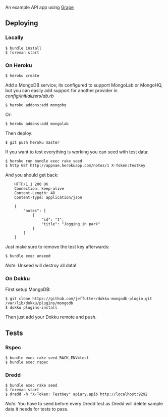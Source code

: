 An example API app using [Grape](https://github.com/intridea/grape)

## Deploying

### Locally

    $ bundle install
    $ foreman start

### On Heroku

    $ heroku create

Add a MongoDB service; its configured to support MongoLab or MongoHQ, but you can easily add support for another provider in 
_config/initializers/db.rb_

    $ heroku addons:add mongohq

Or:

    $ heroku addons:add mongolab

Then deploy:

    $ git push heroku master

If you want to test everything is working you can seed with test data:

    $ heroku run bundle exec rake seed
    $ http GET http://appnae.herokuapp.com/notes/1 X-Token:TestKey 

And you should get back:

        HTTP/1.1 200 OK
        Connection: keep-alive
        Content-Length: 48
        Content-Type: application/json

        {
            "notes": [
                {
                    "id": "1", 
                    "title": "Jogging in park"
                }
            ]
        }

Just make sure to remove the test key afterwards:

    $ bundle exec unseed

*Note*: Unseed will destroy all data!

### On Dokku

First setup MongoDB:

    $ git clone https://github.com/jeffutter/dokku-mongodb-plugin.git /var/lib/dokku/plugins/mongodb
    $ dokku plugins-install

Then just add your Dokku remote and push.

## Tests

### Rspec

    $ bundle exec rake seed RACK_ENV=test
    $ bundle exec rspec

### Dredd

    $ bundle exec rake seed 
    $ foreman start
    $ dredd -h "X-Token: TestKey" apiary.apib http://localhost:9292

*Note:* You have to seed before every Dredd test as Dredd will delete sample data it needs for tests to pass. 
